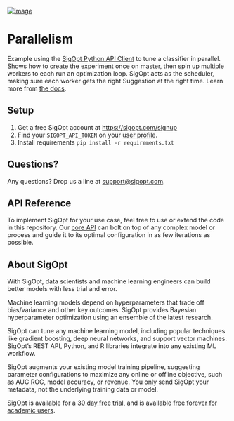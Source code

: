 [![image](https://sigopt.com/static/img/SigOpt_logo_horiz.png?raw=true)](https://sigopt.com)

# Parallelism

Example using the [SigOpt Python API Client](https://sigopt.com/docs/overview/python) to tune a classifier in parallel. Shows how to create the experiment once on master, then spin up multiple workers to each run an optimization loop. SigOpt acts as the scheduler, making sure each worker gets the right Suggestion at the right time. Learn more from [the docs](https://sigopt.com/docs/overview/parallel).

## Setup
1. Get a free SigOpt account at https://sigopt.com/signup
2. Find your `SIGOPT_API_TOKEN` on your [user profile](https://sigopt.com/user/profile).
3. Install requirements `pip install -r requirements.txt`

## Questions?
Any questions? Drop us a line at [support@sigopt.com](mailto:support@sigopt.com).

## API Reference
To implement SigOpt for your use case, feel free to use or extend the code in this repository. Our [core API](https://sigopt.com/docs) can bolt on top of any complex model or process and guide it to its optimal configuration in as few iterations as possible. 

## About SigOpt

With SigOpt, data scientists and machine learning engineers can build better models with less trial and error.

Machine learning models depend on hyperparameters that trade off bias/variance and other key outcomes. SigOpt provides Bayesian hyperparameter optimization using an ensemble of the latest research.

SigOpt can tune any machine learning model, including popular techniques like gradient boosting, deep neural networks, and support vector machines. SigOpt’s REST API, Python, and R libraries integrate into any existing ML workflow.

SigOpt augments your existing model training pipeline, suggesting parameter configurations to maximize any online or offline objective, such as AUC ROC, model accuracy, or revenue. You only send SigOpt your metadata, not the underlying training data or model.

SigOpt is available for a [30 day free trial](https://sigopt.com/signup), and is available [free forever for academic users](https://sigopt.com/edu).
